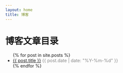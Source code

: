 ```yaml
---
layout: home
title: 博客
---
```


# 博客文章目录

<ul>
  {% for post in site.posts %}
    <li>
      <a href="{{ post.url | relative_url }}">{{ post.title }}</a>
      <span style="color: #888;">{{ post.date | date: "%Y-%m-%d" }}</span>
    </li>
  {% endfor %}
</ul>